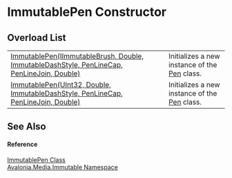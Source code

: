 # ImmutablePen Constructor


## Overload List
<table>
<tr>
<td><a href="M_Avalonia_Media_Immutable_ImmutablePen__ctor">ImmutablePen(IImmutableBrush, Double, ImmutableDashStyle, PenLineCap, PenLineJoin, Double)</a></td>
<td>Initializes a new instance of the <a href="T_Avalonia_Media_Pen">Pen</a> class.</td>
</tr>
<tr>
<td><a href="M_Avalonia_Media_Immutable_ImmutablePen__ctor_1">ImmutablePen(UInt32, Double, ImmutableDashStyle, PenLineCap, PenLineJoin, Double)</a></td>
<td>Initializes a new instance of the <a href="T_Avalonia_Media_Pen">Pen</a> class.</td>
</tr>
</table>

## See Also


#### Reference
<a href="T_Avalonia_Media_Immutable_ImmutablePen">ImmutablePen Class</a>  
<a href="N_Avalonia_Media_Immutable">Avalonia.Media.Immutable Namespace</a>  
